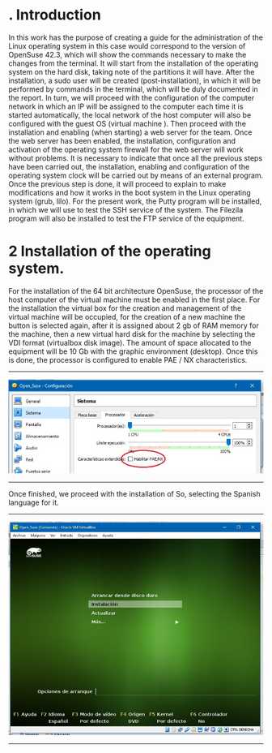# . Introduction
In this work has the purpose of creating a guide for the administration of the Linux operating system in this case would correspond to the version of OpenSuse 42.3, which will show the commands necessary to make the changes from the terminal.
It will start from the installation of the operating system on the hard disk, taking note of the partitions it will have. After the installation, a sudo user will be created (post-installation), in which it will be performed by commands in the terminal, which will be duly documented in the report. In turn, we will proceed with the configuration of the computer network in which an IP will be assigned to the computer each time it is started automatically, the local network of the host computer will also be configured with the guest OS (virtual machine ). Then proceed with the installation and enabling (when starting) a web server for the team. Once the web server has been enabled, the installation, configuration and activation of the operating system firewall for the web server will work without problems.
It is necessary to indicate that once all the previous steps have been carried out, the installation, enabling and configuration of the operating system clock will be carried out by means of an external program.
Once the previous step is done, it will proceed to explain to make modifications and how it works in the boot system in the Linux operating system (grub, lilo).
For the present work, the Putty program will be installed, in which we will use to test the SSH service of the system. The Filezila program will also be installed to test the FTP service of the equipment.

# 2 Installation of the operating system.

For the installation of the 64 bit architecture OpenSuse, the processor of the host computer of the virtual machine must be enabled in the first place.
For the installation the virtual box for the creation and management of the virtual machine will be occupied, for the creation of a new machine the button is selected again, after it is assigned about 2 gb of RAM memory for the machine, then a new virtual hard disk for the machine by selecting the VDI format (virtualbox disk image).
The amount of space allocated to the equipment will be 10 Gb with the graphic environment (desktop). Once this is done, the processor is configured to enable PAE / NX characteristics.


-----------------------------
<img src="https://github.com/alejandro41/OpenSuse/blob/master/imagenes/imagen1.jpg">

---------------------------------

Once finished, we proceed with the installation of So, selecting the Spanish language for it.

-----------------------------
<img src="https://github.com/alejandro41/OpenSuse/blob/master/imagenes/imagen2.jpg">

---------------------------------
